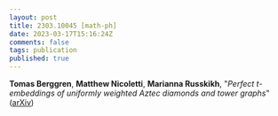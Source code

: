 ```yaml
---
layout: post
title: 2303.10045 [math-ph]
date: 2023-03-17T15:16:24Z
comments: false
tags: publication
published: true
---
```


<b>Tomas Berggren</b>, <b>Matthew Nicoletti</b>, <b>Marianna Russkikh</b>, "<i>Perfect t-embeddings of uniformly weighted Aztec diamonds and tower  graphs</i>" ([arXiv](http://arxiv.org/abs/2303.10045v1))
